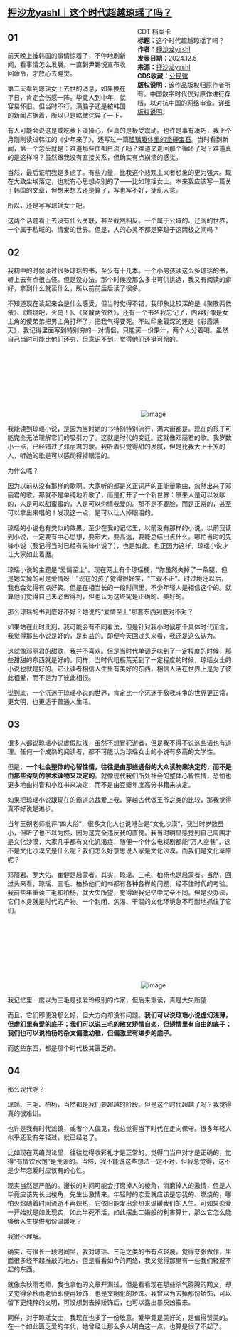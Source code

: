 <!--1733466819000-->
[押沙龙yashl｜这个时代超越琼瑶了吗？](https://chinadigitaltimes.net/chinese/713721.html)
------

<div style="width:42%;float:right;padding-left:20px;"><div class="su-spoiler su-spoiler-style-fancy su-spoiler-icon-chevron-circle" data-scroll-offset="0" data-anchor-in-url="no"><div class="su-spoiler-title" tabindex="0" role="button"><span class="su-spoiler-icon"></span>CDT 档案卡</div><div class="su-spoiler-content su-u-clearfix su-u-trim"><strong>标题：</strong>这个时代超越琼瑶了吗？<br><strong>作者：</strong><a href="https://chinadigitaltimes.net/space/押沙龙yashl" target="_blank">押沙龙yashl</a><br><strong>发表日期：</strong>2024.12.5<br><strong>来源：</strong><a href="https://archive.ph/O4WAU" target="_blank">押沙龙yashl</a><br><strong>CDS收藏：</strong><a href="https://chinadigitaltimes.net/space/%E5%85%AC%E6%B0%91%E9%A6%86" target="_blank" rel="noopener">公民馆</a><br><strong>版权说明：</strong>该作品版权归原作者所有。中国数字时代仅对原作进行存档，以对抗中国的网络审查。<a href="https://chinadigitaltimes.net/chinese/copyright">详细版权说明</a>。</div></div></div><h2><strong>01</strong></h2><p>前天晚上被韩国的事情惊着了，不停地刷新闻，看事情怎么发展。一直到尹锡悦宣布收回命令，才放心去睡觉。</p><p>第二天看到琼瑶女士去世的消息，如果换在平日，肯定会伤感一阵。毕竟人到中年，就容易怀旧。但当时不行，满脑子还是被韩国的新闻占据着，所以只是略微诧异了一下。</p><p>有人可能会说这是咸吃萝卜淡操心，但真的是极受震动。也许是事有凑巧，我上个月刚刚读过韩江的《少年来了》，还写过一篇<a href="https://mp.weixin.qq.com/s?__biz=MzAxNzk0NTg3Nw==&amp;mid=2247489632&amp;idx=1&amp;sn=261d9d701410e0c8412d11710f3dd246&amp;scene=21#wechat_redirect">玻璃躯体里的坚硬宝石</a>。当时看到新闻，第一个念头就是：难道那些血都白流了吗？难道又走回那个循环了吗？难道真的是这样吗？虽然跟我没有直接关系，但确实有点崩溃的感觉。</p><p>当然，最后证明我是多虑了。有些力量，比我这个悲观主义者想象的更为强大。现在大致尘埃落定，也就有心思想点别的了——比如琼瑶女士。本来我应该写一篇关于韩国的文章，但想来想去还是算了，写也写不好，徒乱人意。</p><p>所以，还是写写琼瑶女士吧。</p><p>这两个话题看上去没有什么关联，甚至截然相反。一个属于公域的、辽阔的世界，一个属于私域的、情爱的世界。但是，人的心灵不都是穿越于这两极之间吗？</p><h2><strong>02</strong></h2><p>我初中的时候读过很多琼瑶的书，至少有十几本。一个小男孩读这么多琼瑶的书，听上去有点很古怪。但是没办法。那个时候没那么多书可供挑选，我又有阅读的癖好，拿到什么就读什么，所以前前后后读了很多。</p><p>不知道现在读起来会是什么感受，但当时觉得不错，我印象比较深的是《聚散两依依》、《燃烧吧，火鸟！》、《聚散两依依》，还有一个书名我忘记了，内容好像是女主角的傻弟弟把男主角打坏了，把我气得要死。不过印象最深的还是《彩霞满天》，我记得里面写到特别穷的一对情侣，只能买一份果汁，两个人分着喝。虽然自己当时可能比他们还穷，但意识不到，觉得他们还挺可怜的。</p><p><img decoding="async" src="data:image/svg+xml,%3Csvg%20xmlns='http://www.w3.org/2000/svg'%20viewBox='0%200%200%200'%3E%3C/svg%3E" alt="image" data-lazy-src="https://keep.cdt.media/assets/images/a/6/a6258b67/146007fb.png"><noscript><img decoding="async" src="https://keep.cdt.media/assets/images/a/6/a6258b67/146007fb.png" alt="image"></noscript></p><p>我能读到琼瑶小说，是因为当时她的书特别特别流行，满大街都是。现在的孩子可能完全无法理解它们的吸引力了。这就是时代的变迁。这就像邓丽君的歌。我岁数小一点，已经错过了邓丽君的歌。我听着只觉得甜的发腻，但是比我大上十岁的人，听她的歌是可以感动得掉眼泪的。</p><p>为什么呢？</p><p>因为以前从没有那样的歌啊。大家听的都是义正词严的正能量歌曲，忽然出来了邓丽君的歌。那就不是单纯地听歌了，而是打开了一个新世界：原来人是可以发嗲的，人是可以甜蜜蜜的，人是可以你情我爱的。那不是不要脸，而是正常的，甚至可以拿出来唱的！发现这一点，是可以让人掉眼泪的。</p><p>琼瑶的小说也有类似的效果。至少在我的记忆里，以前没有那样的小说。以前我读到小说，一定要有中心思想，要宏大，要高远，要能总结出点什么。哪怕当时的先锋小说（我记得当时已经有先锋小说了），也是如此。也‍正因为这样，琼瑶小说才让大家如此着魔。</p><p>琼瑶小说的主题‍是“爱情至上”。现在网上有个琼瑶梗，“你虽然失掉了一条腿，但是她失掉的可是爱情呀！”现在的孩子‍觉得很好笑，“三观不正”。时过境迁以后，我也会觉得有点好笑。但是在相当长的一段时间里，不少年轻人是相信这个的。就算他们觉得自己未必做得到，但也认为这终究是正确的、美好的。</p><p>那么琼瑶的书到底好不好？她说的“爱情至上”那套东西到底对不对？</p><p>如果站在此时此刻，我可能会有不同看法，但是针对我小时候那个具体时代而言，我觉得那些小说是好的，是有益的。即便今天回过头来看，我还是这么认为。</p><p>这就像邓丽君的甜歌，我并不喜欢。但是当时代单调乏味到了一定程度的时候，那些甜甜的东西就是好的。同样，当时代粗粝荒芜到了一定程度的时候，琼瑶女士的小说也就是好的。它让读者相信人生里有美好的东西，相信人活在世界上是为了彼此相爱，而不是为了彼此相恨。</p><p>说到底，一个沉迷于琼瑶小说的世界，肯定比一个沉迷于敌我斗争的世界更正常，更文明，也更适于普通人生活。</p><h2><strong>03</strong></h2><p>很多人都说琼瑶小说虚假肤浅，虽然不想冒犯逝者，但是我不得不说这些话也有道理。任何一个成熟的阅读者，都不可能认为琼瑶女士的小说有多高的文学性。</p><p>但是，<strong>一个社会整体的心智性情，往往是由那些通俗的大众读物来决定的，而不是由那些深刻的学术读物来决定的</strong>。就像现代我们所处社会的整体心智性情，恐怕也更多地由抖音和小红书来决定，而不是由豆瓣年度高分书籍来决定。</p><p>如果把琼瑶小说跟现在的霸道总裁爱上我、穿越古代做王爷之类的比较，那我觉得真不好说是进步。</p><p>当年王朔老师批评“四大俗”，很多文化人也说港台是“文化沙漠”，我当时岁数虽小，但听了也不以为然，因为这完全违反我的直觉。我当时明显感觉到自己周围才是文化沙漠，大家几乎都有文化饥渴症，随便一个什么电视剧都能“万人空巷”，这不是文化沙漠又是什么呢？我们怎么好意思说人家是文化沙漠，而我们是文化草原呢？</p><p>邓丽君、罗大佑、崔健是启蒙者。其实，琼瑶、三毛、柏杨也是启蒙者。当然，回过头来看，琼瑶、三毛、柏杨他们的书都有各种各样的问题，经不住时代的考验。我前些年重读三毛和柏杨，就大失所望，觉得跟我记忆中完全不同。但是没办法，它们本身就是时代的产物。一个封闭、焦渴、干涸的文化环境急不可耐地抓住了它们。</p><p><img decoding="async" src="data:image/svg+xml,%3Csvg%20xmlns='http://www.w3.org/2000/svg'%20viewBox='0%200%200%200'%3E%3C/svg%3E" alt="image" data-lazy-src="https://keep.cdt.media/assets/images/a/6/a6258b67/686b2bb4.png"><noscript><img decoding="async" src="https://keep.cdt.media/assets/images/a/6/a6258b67/686b2bb4.png" alt="image"></noscript></p><p>我记忆里一度以为三毛是张爱玲级别的作家，但后来重读，真是大失所望</p><p>而且，它们即便没那么好，但大方向却没有问题。<strong>我们可以说琼瑶小说虚幻浅薄，但虚幻里有爱的底子；我们可以说三毛的散文矫情自恋，但矫情里有自由的底子；我们也可以说柏杨的杂文偏激幼稚，但偏激里有进步的底子。</strong></p><p>而这些东西，都是那个时代极其匮乏的。</p><h2><strong>04</strong></h2><p>那么现代呢？</p><p>琼瑶、三毛、柏杨，当然都是我们要超越的阶段。但是这个时代超越了吗？我觉得真的很难讲。</p><p>也许是我有时代滤镜，或者个人偏见，我总觉得当下时代在走向保守。很多年轻人似乎还没有年轻过，就已经老了。</p><p>比如现在网络舆论里，往往觉得收彩礼才是正常的，觉得门当户对才是正确的，觉得“有情饮水饱”是荒谬的。当然，我不能说这些想法一定不对，但我总觉得，这不是少年恋爱时应该有的心性。</p><p>现实当然是严酷的。漫长的时间可能会打磨掉人的棱角，消磨掉人的激情，但是人毕竟应该先长出棱角，先生出激情来。年轻时的恋爱就应该是忘我的、燃烧的，哪怕火焰随着时间流逝不再炽热，它依旧能发出余热来温暖我们的人生。可如果恋爱一开始就是如此现实，如此半死不活，如此摆出二婚般的利害算计，那么它怎么能够给人生提供那份温暖呢？</p><p>我很不理解。</p><p>确实，有很长一段时间里，我对琼瑶、三毛之类的书有点轻蔑，觉得夸张做作，里面很多经不起推敲的地方。但是看看如今的网络，我又觉得那里有一些我们轻蔑不起的东西。</p><p>就像余秋雨老师，我也拿他的文章开涮过，但是看看现在那些杀气腾腾的网文，却又觉得余秋雨老师即便再矫饰，也是文明化的矫饰。我曾以为去掉那份矫饰，可以留下更纯粹的文明，可没想到去掉矫饰后，也可以露出暴戾凶蛮来。</p><p>同样，对于琼瑶女士，我现在也多了一份敬意。爱毕竟是美好的，是值得赞美的。在一个如此匮乏爱的年代，她曾经让那么多人明白这一点，也算是很了不起了。</p><div class="addtoany_share_save_container addtoany_content addtoany_content_bottom"><div class="a2a_kit a2a_kit_size_32 addtoany_list" data-a2a-url="https://chinadigitaltimes.net/chinese/713721.html" data-a2a-title="押沙龙yashl｜这个时代超越琼瑶了吗？"><a class="a2a_button_facebook" href="https://www.addtoany.com/add_to/facebook?linkurl=https%3A%2F%2Fchinadigitaltimes.net%2Fchinese%2F713721.html&amp;linkname=%E6%8A%BC%E6%B2%99%E9%BE%99yashl%EF%BD%9C%E8%BF%99%E4%B8%AA%E6%97%B6%E4%BB%A3%E8%B6%85%E8%B6%8A%E7%90%BC%E7%91%B6%E4%BA%86%E5%90%97%EF%BC%9F" title="Facebook" rel="nofollow noopener" target="_blank"></a><a class="a2a_button_twitter" href="https://www.addtoany.com/add_to/twitter?linkurl=https%3A%2F%2Fchinadigitaltimes.net%2Fchinese%2F713721.html&amp;linkname=%E6%8A%BC%E6%B2%99%E9%BE%99yashl%EF%BD%9C%E8%BF%99%E4%B8%AA%E6%97%B6%E4%BB%A3%E8%B6%85%E8%B6%8A%E7%90%BC%E7%91%B6%E4%BA%86%E5%90%97%EF%BC%9F" title="Twitter" rel="nofollow noopener" target="_blank"></a><a class="a2a_button_telegram" href="https://www.addtoany.com/add_to/telegram?linkurl=https%3A%2F%2Fchinadigitaltimes.net%2Fchinese%2F713721.html&amp;linkname=%E6%8A%BC%E6%B2%99%E9%BE%99yashl%EF%BD%9C%E8%BF%99%E4%B8%AA%E6%97%B6%E4%BB%A3%E8%B6%85%E8%B6%8A%E7%90%BC%E7%91%B6%E4%BA%86%E5%90%97%EF%BC%9F" title="Telegram" rel="nofollow noopener" target="_blank"></a><a class="a2a_button_reddit" href="https://www.addtoany.com/add_to/reddit?linkurl=https%3A%2F%2Fchinadigitaltimes.net%2Fchinese%2F713721.html&amp;linkname=%E6%8A%BC%E6%B2%99%E9%BE%99yashl%EF%BD%9C%E8%BF%99%E4%B8%AA%E6%97%B6%E4%BB%A3%E8%B6%85%E8%B6%8A%E7%90%BC%E7%91%B6%E4%BA%86%E5%90%97%EF%BC%9F" title="Reddit" rel="nofollow noopener" target="_blank"></a><a class="a2a_button_whatsapp" href="https://www.addtoany.com/add_to/whatsapp?linkurl=https%3A%2F%2Fchinadigitaltimes.net%2Fchinese%2F713721.html&amp;linkname=%E6%8A%BC%E6%B2%99%E9%BE%99yashl%EF%BD%9C%E8%BF%99%E4%B8%AA%E6%97%B6%E4%BB%A3%E8%B6%85%E8%B6%8A%E7%90%BC%E7%91%B6%E4%BA%86%E5%90%97%EF%BC%9F" title="WhatsApp" rel="nofollow noopener" target="_blank"></a><a class="a2a_button_email" href="https://www.addtoany.com/add_to/email?linkurl=https%3A%2F%2Fchinadigitaltimes.net%2Fchinese%2F713721.html&amp;linkname=%E6%8A%BC%E6%B2%99%E9%BE%99yashl%EF%BD%9C%E8%BF%99%E4%B8%AA%E6%97%B6%E4%BB%A3%E8%B6%85%E8%B6%8A%E7%90%BC%E7%91%B6%E4%BA%86%E5%90%97%EF%BC%9F" title="Email" rel="nofollow noopener" target="_blank"></a><a class="a2a_button_copy_link" href="https://www.addtoany.com/add_to/copy_link?linkurl=https%3A%2F%2Fchinadigitaltimes.net%2Fchinese%2F713721.html&amp;linkname=%E6%8A%BC%E6%B2%99%E9%BE%99yashl%EF%BD%9C%E8%BF%99%E4%B8%AA%E6%97%B6%E4%BB%A3%E8%B6%85%E8%B6%8A%E7%90%BC%E7%91%B6%E4%BA%86%E5%90%97%EF%BC%9F" title="Copy Link" rel="nofollow noopener" target="_blank"></a><a class="a2a_dd addtoany_share_save addtoany_share" href="https://www.addtoany.com/share"></a></div></div>
